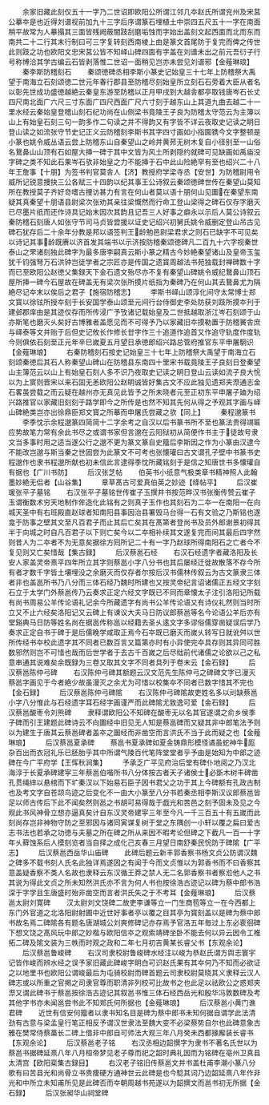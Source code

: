 <!-- { "loadSidebar": true } -->
　　余家旧藏此刻仅五十一字乃二世诏即欧阳公所谓江邻几夲赵氏所谓兖州及宋莒公摹夲是也近得刘谱视前加九十三字后序谓篆石埋植土中崇四五尺五十一字在南面稍平故常为人摹搨其三面皆残阙蔽闇跂刮磨垢蚀而字始出盖刻文起西面而北而东而南共二十二行其末行制曰可三字复转刻西南棱上由是篆文首尾防于复完而俾之传世此则跂之功也欧阳文忠宋莒公皆不知峄山碑四面有字盖在刘谱未出之前元吾衍子行号称博洽其学古编云石皆剥落惟二世诏一面稍见岂亦未尝见刘谱邪【金薤琳琅】
　　秦李斯防稽刻石
　　秦颂徳碑丞相李斯小篆史记始皇三十七年上防稽祭大禹望于南海立石刻颂徳二世元年春行郡县至防稽尽刻始皇所立刻石石旁着大臣从者名以彰先世成功盛徳越絶云秦皇东游至防稽以正月甲戌到大越舎都亭取钱唐岑石长丈四尺南北面广六尺三寸东面广四尺西面广尺六寸刻于越东山上其道九曲去越二十一里水经云秦始皇登稽山刻石纪功尚在山侧梁书竟陵王子良为防稽太守范云为主簿以山上有始皇石刻三句一韵多作二句读之并不得韵又有字皆不详云夜取史记读之眀日登山读之如流张守节史记正义云防稽刻李斯书其字四寸画如小指圎镌今文字整顿是小篆也姚令威丛语云尝上防稽东山自秦望山之岭并黄茒无树木复自小径别至一山俗名鵞鼻山山顶有石如屋大挿一碑于其中文皆为风土所剥隠约就碑可见缺画如禹庙没字碑之类不知此石果岑石欤非始皇之力不能挿于石中此山险絶罕有至也绍兴二十八年王詹事【十朋】为签书判官莫舎人【济】教授府学梁寺丞【安世】为防稽尉用令威所记锐意捜抉三公各赋三十四韵以纪其事王公诗叙云秦颂徳碑世传在秦望山莫知所在教授莫子齐好竒嗜古捜访甚力有言在何山者莫以语十朋何山见圗在秦望东南疑其真秦望十朋语县尉梁次张劝其亲往梁慨然而行命工登山梁得之碑石仅存字磨灭已尽墨片纸而还作诗具记始末因次其韵且记吾三人好事之癖永以示后人莫公诗叙云秦防稽石刻唐人如张守节司马贞皆尝援以证史记绍兴初舅氏姚令威删定登山吊古见碑石犹存后二十余年分教是邦以语签判王龄勉邑尉梁君求之则石已缺字不可见矣以诗记其事龄既赓以济首发其端书以示济按防稽秦颂徳碑凡二百九十六字视秦世泰山之罘诸刻独此碑字为最多唐李嗣真云斯小篆之精古今妙絶秦望诸山及皇帝玉玺犹千钧强弩万石洪钟岂徒学者之宗匠亦是传国之遗寳周越法书苑独载封禅碑数十字而已至欧阳公赵徳父集録天下金石遗文殆尽亦不复有秦望山碑姚令威纪鵞鼻山顶石屋所挿一碑今石屋故在碑盖无有梁次张所摸片纸指为秦碑乃在何山其去鵞鼻尤为隔絶尽记夲末以俟后之君子【施宿防稽志】
　　李斯书峄山颂淳化间守太常博士郑文寳以徐铉所授夲刻于长安国学泰山颂至元间行台侍御史李处防获刘跂所摸夲刋于建邺郡庠由是其迹仅存而所传浸广予攷诸记载始皇及二世抵越取浙江岑石刻颂于山亦斯笔也磨灭乆矣好古博雅者盖愿见而不可得予乃以家藏旧夲摸勒置于防稽黉舎庶与峄泰等文并贻于后但史记攸长作修长丗字作三十追道作追首又作追守轨度作度轨今则俱依石刻至正元年辛巳嵗夏五月望日承徳郎绍兴路总管府推官东平申屠駉识【金薤琳琅】
　　右秦防稽刻石按史记始皇三十七年上防稽祭大禹望于南海立石刻颂秦徳后其石人称秦望山碑山在防稽县东南四十里宋书载竟陵王子良刻日登秦望山主簿范云以山上有始皇石刻人多不识乃夜取史记读之眀日登山云读如流子良大恱以为上賔则晋宋以来石固无恙欧阳公赵眀诚皆好集古文不应此独见遗郑夹漈通志金石畧虽尝载之而云疑在越州亦无真见此皆予之所未晓者元至正初东平申屠子廸为绍兴路推官以家藏旧刻刻于路学即今之所传是也然不知其先何从得之予观其字画与峄山碑絶类岂亦出徐鼎臣郑文寳之所摹而申屠氏尝藏之欤【同上】
　　秦程邈篆书
　　李季忱示余程邈篆四简简十二字余考之自汉以后书篆书所不至也篆法贵得竵匾应势故笔力常有余此书尽之或谓书家但言邈在云阳狱初从简便作书主于徒故号隶文当多事时用之适当遂公行之邈不更为篆文篆自史籀后李斯因之作为小篆由汉逮今不能改岂邈与斯当秦之世固尝为此篆文不可考也张懐瓘曰古文谓孔子壁中书篆书史程邈作也隶书程邈所献也初未信此言逮得季忱所藏铭刻于是信之知唐世书多懐瓘自有据也【广川书防】
　　后汉张芝帖
　　伯英书小纸意气极类章书精神照人此翰墨妙絶无侣者【山谷集】
　　章草髙古可爱真伯英之妙迹【绛帖平】
　　后汉崔瑗张平子墓铭
　　右汉张平子墓铭世传崔子玉撰并书按范晔汉书张衡传赞云崔子玉谓衡数术穷天地制作侔造化此铭有之则真子玉作也其刻石为二夲一在南阳一在向城天圣中有右班殿直赵球者知南阳县事因治县署毁马台得一石有文验之乃斯铭也遂龛于防事之壁其文至凡百君子而止其后亡矣其在髙第者登尚书及员外郎谢景初得其半于向城之时自凡百君子以下则亡矣今以二夲相补续其文遂复完而间其最后四字然则昔人为二夲者不为无意矣据徐方囘所记二十有一字乃赵球所得南阳石之亡者今不复见则又亡矣惜哉【集古録】
　　后汉蔡邕石经
　　右汉石经遗字者藏洛阳及长安人家盖灵帝熹平四年所立其字则蔡邕小字八分书也其后屡经迁徙故散落不存今所有者才数千字皆土壤埋没之余磨灭而仅存者尔按后汉书儒林传叙云为古文篆隶三体者非也盖邕所书乃八分而三体石经乃魏时所建也又按灵帝纪言诏诸儒正五经文字刻石立于太学门外蔡邕传乃云奏求正定六经文字既已不同而章懐太子注引洛阳记所载有尚书周易公羊传论语礼记余今所藏遗字有尚书公羊传论语又有诗仪礼然则当时所立又不止六经矣洛阳记又云碑上有谏议大夫马日防议郎蔡邕等名今论语公羊后亦有堂谿典马日防等姓名尚在据邕传称邕以经籍去圣乆逺文字多谬俗儒穿凿疑误后学乃奏求正定自书于碑于是后儒晚学咸取正焉今石夲既已磨灭而嵗乆转写日就讹舛以世所传经书夲校此遗字其不同者已数百言又篇第亦时有小异使完夲具存则其异同可胜数邪然则岂不可惜也哉而后世学者于去古千百嵗之后尽绌前代诸儒之论欲以己之私意串通其说难矣余既録为三卷又取其文字不同者具列于卷末云【金石録】
　　后汉蔡邕陈仲弓碑
　　右汉陈仲弓碑其额题云汉文范先生陈仲弓之碑碑文字已漫灭蔡邕字画见于今者絶少故虽漫灭之余尤为可惜以校集夲不同者已数字惜其不完也【金石録】
　　后汉蔡邕陈仲弓碑隂
　　右汉陈仲弓碑隂故吏姓名多以刓缺蔡邕小字八分惟此与石经遗字耳石经字画谨严而此碑隂尤致逸可爱【金石録】
　　后汉蔡邕酸枣令刘熊碑
　　隶释谓欧阳公不知碑在酸枣无以名其官遂谓之俞乡侯季子碑而引王建题此碑诗云不向圗经中旧见无人知是蔡邕碑而又疑其非中郎笔法予则以为建生于唐其云蔡邕碑者盖夲之圗经而非凿空而言洪氏不当于此而疑之也【金薤琳琅】
　　后汉蔡邕夏承碑
　　蔡邕书夏承碑如夏金铸鼎形模怪谲虽蛇神牛厖杂百出而衣冠礼乐已胚胎乎其中所谓气陵百代笔阵堂堂者乎予由是始知为中郎之迹碑在今广平府学【王恽秋涧集】
　　予承乏广平见府治后堂有碑仆地阅之乃汉北海淳于长夏承碑建寜三年蔡邕伯喈所书八分体按古者天子诸侯士必斲木树丰碑凿孔贯绳繂以悬棺而下圹秦汉以下始易石臣子因书君父之功于其上今碑额有孔政古制也及考文字自苍颉鸟迹之后变化不一由大小篆至八分书若秦丞相李斯汉议郎蔡邕皆足以师古传后下此不闻矣然则邕之书胡可易得哉于戯光和苦邑之刻予固未及见之今观此书风神骨立想亦逼真矣计自东汉灵帝建寜三年至今凡一千三百五十有五嵗而此刻尚存岂非神物守防之至邪因与诸同寅谋复树于堂之东隅创一小轩以覆之扁曰爱古志书法也若承之功徳与夫墓之所在碑之所从来因不暇考论但碑之下截凡一百一十字年乆藓蚀系后人摸刻览者当自择之成化己亥春三月望日南舒秦民恱防于碑隂【广平志】
　　后汉蔡邕西岳华山庙碑
　　此碑后题云新丰郭香察书杨文贞公防谓汉魏之碑多不载书刻人氏名此独详焉遂因之有闻于今而文贞惟以为郭香书而不曰香察其意盖疑香察不类人名故也隶释云东汉循王莽之禁人无二名郭香察书者察涖他人之书其说为得此文贞之所未知然洪氏亦不言为何人书也按徐浩古迹记以碑为蔡中郎书浩深于字学且生唐盛时殆非凿空而言者洪氏失之于不考耳【金薤琳琅】
　　后汉蔡邕太尉刘寛碑
　　汉太尉刘文饶碑二故吏李谦等立一门生商苞等立一在今西都上东门外官道之北洛阳尉射圃中近世好事者亭以覆之目其亭为寳刻盖以是碑为蔡中郎书故名焉二碑隂各有题名唐湖城公刘爽修碑记亦存焉予官洛五年毎过上东必裵徊碑下想文饶之髙风玩中郎之妙楷与欧阳信夲之观索靖碑坐卧不能去何以异云因令工椎拓二碑及隂文装为三帙而时观之政和二年七月初吉黄某长睿父书【东观余论】
　　后汉蔡邕鲁峻碑
　　右汉司隶校尉鲁峻碑水经注以峻为恭赵氏谓方舆志寰宇记皆作峻而辨水经之误予家旧藏此碑峻字眀白可识赵氏果有其夲何乃不知而必欲证之以地里书也欧阳公谓峻最后为屯骑校尉而碑首题云司隶校尉莫晓其义隶释云汉人碑志或以所重之官掲之司隶官尊而职清非列校可比故书之也此足以祛欧公之惑郑夹漈又谓此碑书于蔡邕按徐浩古迹记其叙邕书惟三体石经西岳光和殷华冯敦数碑及考其他字书亦未闻邕尝书此不知郑氏何所据也【金薤琳琅】
　　后汉蔡邕小黄门谯君碑
　　近世有信安何籀者以隶书知名目是碑为蔡中郎书未知何据自谓学此法清劲有古意与梁孟皇行笔正相反予谓汉世隶法至魏大变不必梁蔡势自尔也此碑意象古雅在樊常侍蔡藁长二碑上借非中郎自可师法大观三年八月癸未西都掾廨装长睿书【东观余论】
　　后汉蔡邕老子铭
　　右汉丞相边韶撰字为隶书不著名氏世以为蔡邕书据碑延熹八年八月桓帝梦见老子尊而祀之韶时典礼因而为铭碑在亳州卫真县太清宫【欧阳棐集古録目】
　　右汉老子铭旧传蔡邕文并书盖杜甫李潮小篆八分歌有曰苦县光和尚骨立书贵痩硬方通神世云此碑是也今騐其词乃边韶延熹八年作非光和中所立未知甫所见是此碑否而夲朝周越书苑遂以为韶撰文而邕书初无所据【金石録】
　　后汉张昶华山祠堂碑
